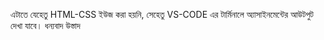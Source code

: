 এটাতে যেহেতু HTML-CSS ইউজ করা হয়নি, সেহেতু VS-CODE এর টার্মিনালে অ্যাসাইনমেন্টের আউটপুট দেখা যাবে। ধন্যবাদ উস্তাদ
